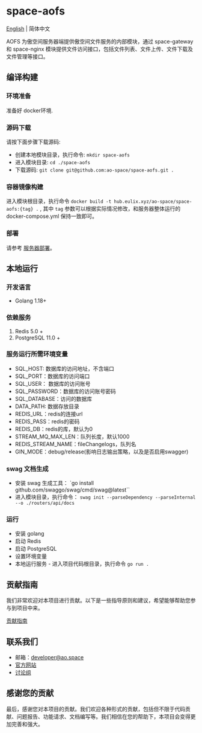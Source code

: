 # space-aofs

[English](./README.md) | 简体中文

AOFS 为傲空间服务器端提供傲空间文件服务的内部模块，通过 space-gateway 和 space-nginx 模块提供文件访问接口，包括文件列表、文件上传、文件下载及文件管理等接口。

## 编译构建

### 环境准备

准备好 docker环境.

### 源码下载

请按下面步骤下载源码:

- 创建本地模块目录，执行命令: `mkdir space-aofs`
- 进入模块目录: `cd ./space-aofs`
- 下载源码: `git clone git@github.com:ao-space/space-aofs.git .`

### 容器镜像构建

进入模块根目录，执行命令 `docker build -t hub.eulix.xyz/ao-space/space-aofs:{tag} .` , 其中 `tag` 参数可以根据实际情况修改，和服务器整体运行的 docker-compose.yml 保持一致即可。

### 部署

请参考 [服务器部署](https://github.com/ao-space/ao.space/blob/dev/docs/build-and-deploy_CN.md#%E6%9C%8D%E5%8A%A1%E7%AB%AF%E9%83%A8%E7%BD%B2)。

## 本地运行

### 开发语言

- Golang 1.18+

### 依赖服务

1. Redis 5.0 +
2. PostgreSQL 11.0 +

### 服务运行所需环境变量

- SQL_HOST: 数据库的访问地址，不含端口
- SQL_PORT：数据库的访问端口
- SQL_USER： 数据库的访问账号
- SQL_PASSWORD：数据库的访问账号密码
- SQL_DATABASE：访问的数据库
- DATA_PATH: 数据存放目录
- REDIS_URL：redis的连接url
- REDIS_PASS：redis的密码
- REDIS_DB：redis的库，默认为0
- STREAM_MQ_MAX_LEN：队列长度，默认1000
- REDIS_STREAM_NAME：fileChangelogs，队列名
- GIN_MODE：debug/release(影响日志输出策略，以及是否启用swagger)

### swag 文档生成

- 安装 swag 生成工具： `go install github.com/swaggo/swag/cmd/swag@latest``
- 进入模块目录，执行命令： `swag init --parseDependency --parseInternal --o ./routers/api/docs`
  
### 运行

- 安装 golang
- 启动 Redis
- 启动 PostgreSQL
- 设置环境变量
- 本地运行服务 - 进入项目代码根目录，执行命令 `go run .`

## 贡献指南

我们非常欢迎对本项目进行贡献。以下是一些指导原则和建议，希望能够帮助您参与到项目中来。

[贡献指南](https://github.com/ao-space/ao.space/blob/dev/docs/cn/contribution-guidelines.md)

## 联系我们

- 邮箱：<developer@ao.space>
- [官方网站](https://ao.space)
- [讨论组](https://slack.ao.space)

## 感谢您的贡献

最后，感谢您对本项目的贡献。我们欢迎各种形式的贡献，包括但不限于代码贡献、问题报告、功能请求、文档编写等。我们相信在您的帮助下，本项目会变得更加完善和强大。
